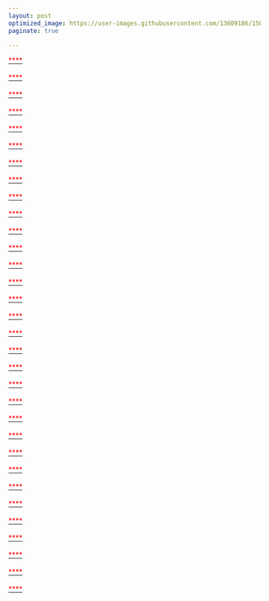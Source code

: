 ```yaml
---
layout: post
optimized_image: https://user-images.githubusercontent.com/13609186/158834851-5c5d7736-001b-448d-8bb6-eb99f2f16233.jpg
paginate: true

---
```


[<span style="color:red">****</span>]()<br><br>
[<span style="color:red">****</span>]()<br><br>
[<span style="color:red">****</span>]()<br><br>
[<span style="color:red">****</span>]()<br><br>
[<span style="color:red">****</span>]()<br><br>
[<span style="color:red">****</span>]()<br><br>
[<span style="color:red">****</span>]()<br><br>
[<span style="color:red">****</span>]()<br><br>
[<span style="color:red">****</span>]()<br><br>
[<span style="color:red">****</span>]()<br><br>
[<span style="color:red">****</span>]()<br><br>
[<span style="color:red">****</span>]()<br><br>
[<span style="color:red">****</span>]()<br><br>
[<span style="color:red">****</span>]()<br><br>
[<span style="color:red">****</span>]()<br><br>
[<span style="color:red">****</span>]()<br><br>
[<span style="color:red">****</span>]()<br><br>
[<span style="color:red">****</span>]()<br><br>
[<span style="color:red">****</span>]()<br><br>
[<span style="color:red">****</span>]()<br><br>
[<span style="color:red">****</span>]()<br><br>
[<span style="color:red">****</span>]()<br><br>
[<span style="color:red">****</span>]()<br><br>
[<span style="color:red">****</span>]()<br><br>
[<span style="color:red">****</span>]()<br><br>
[<span style="color:red">****</span>]()<br><br>
[<span style="color:red">****</span>]()<br><br>
[<span style="color:red">****</span>]()<br><br>
[<span style="color:red">****</span>]()<br><br>
[<span style="color:red">****</span>]()<br><br>
[<span style="color:red">****</span>]()<br><br>
[<span style="color:red">****</span>]()<br><br>










